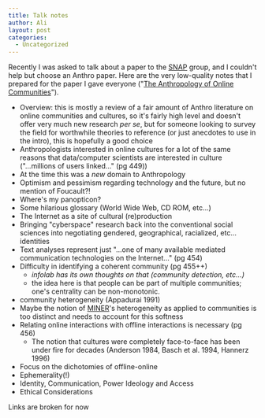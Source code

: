 ```yaml
---
title: Talk notes
author: Ali
layout: post
categories:
  - Uncategorized
---
```


Recently I was asked to talk about a paper to the [SNAP][1] group, and I couldn't help but choose an Anthro paper. Here are the very low-quality notes that I prepared for the paper I gave everyone ("[The Anthropology of Online Communities][2]").

- Overview: this is mostly a review of a fair amount of Anthro literature on online communities and cultures, so it's fairly high level and doesn't offer very much new research *per se*, but for someone looking to survey the field for worthwhile theories to reference (or just anecdotes to use in the intro), this is hopefully a good choice
- Anthropologists interested in online cultures for a lot of the same reasons that data/computer scientists are interested in culture ("...millions of users linked..." (pg 449))
- At the time this was a *new* domain to Anthropology
- Optimism and pessimism regarding technology and the future, but no mention of Foucault?!
- Where's my panopticon?
- Some hilarious glossary (World Wide Web, CD ROM, etc...)
- The Internet as a site of cultural (re)production
- Bringing "cyberspace" research back into the conventional social sciences into negotiating gendered, geographical, racialized, etc... identities
- Text analyses represent just "...one of many available mediated communication technologies on the Internet..." (pg 454)
- Difficulty in identifying a coherent community (pg 455++)
  - *infolab has its own thoughts on that (community detection, etc...)*
  - the idea here is that people can be part of multiple communities; one's centrality can be non-monotonic.
- community heterogeneity (Appadurai 1991)
- Maybe the notion of [MINER][3]'s heterogeneity as applied to communities is too distinct and needs to account for this softness
- Relating online interactions with offline interactions is necessary (pg 456)
  - The notion that cultures were completely face-to-face has been under fire for decades (Anderson 1984, Basch et al. 1994, Hannerz 1996)
- Focus on the dichotomies of offline-online
- Ephemerality(!)
- Identity, Communication, Power Ideology and Access
- Ethical Considerations

Links are broken for now

[1]: #
[2]: #
[3]: #